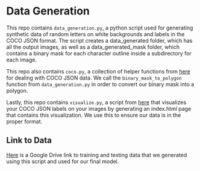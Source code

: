 # Data Generation

This repo contains `data_generation.py`, a python script used for generating synthetic data of random letters 
on white backgrounds and labels in the COCO JSON format. The script creates a data_generated folder,
which has all the output images, as well as a data_generated_mask folder, which contains a binary mask
for each character outline inside a subdirectory for each image. 

This repo also contains `coco.py`, a collection of helper functions from [here](https://github.com/waspinator/pycococreator/blob/master/pycococreatortools/pycococreatortools.py) for dealing with COCO JSON data. 
We call the `binary_mask_to_polygon` function from `data_generation.py` in order to convert our binary mask
into a polygon. 

Lastly, this repo contains `visualize.py`, a script from [here](https://github.com/trsvchn/coco-viewer/blob/main/cocoviewer.py) that visualizes your COCO JSON labels on your images by generating an index.html page that contains this visualization. We use this to ensure our data is in the proper format. 

## Link to Data

[Here](https://drive.google.com/file/d/1L9Wj-wxc3tILjDKdJJgY8IPTNbZCPd-P/view?usp=sharing) is a Google Drive link to training and testing data that we generated using this script and used for our final model. 